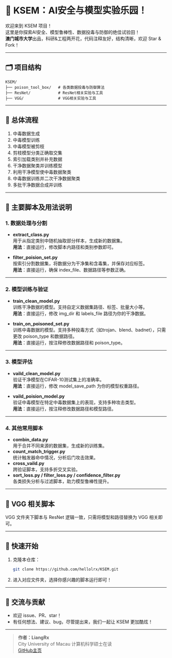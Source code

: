 # 🎉 KSEM：AI安全与模型实验乐园！

欢迎来到 KSEM 项目！  
这里是你探索AI安全、模型鲁棒性、数据投毒与防御的绝佳试验田！  
**澳门城市大学**出品，科研&工程两开花，代码注释友好，结构清晰，欢迎 Star & Fork！

---

## 🗂️ 项目结构

```
KSEM/
├── poison_tool_box/   # 各类数据投毒与防御算法
├── ResNet/            # ResNet相关实验与工具
├── VGG/               # VGG相关实验与工具
```

---

## 🚦 总体流程

1. 中毒数据生成
2. 中毒模型训练
3. 中毒模型被剪枝
4. 剪枝模型分类正确取交集
5. 索引加载类别并补充数据
6. 干净数据聚类并训练模型
7. 利用干净模型使中毒数据聚类
8. 中毒数据训练并二次干净数据聚类
9. 多批干净数据合成并训练

---

## 🧩 主要脚本及用法说明

### 1. 数据处理与分割

- **extract_class.py**  
  用于从指定类别中随机抽取部分样本，生成新的数据集。  
  **用法**：直接运行，修改脚本内路径和类别参数即可。

- **filter_poision_set.py**  
  按索引分割数据集，将数据分为干净集和含毒集，并保存对应标签。  
  **用法**：直接运行，确保 index_file、数据路径等参数正确。

---

### 2. 模型训练与验证

- **train_clean_model.py**  
  训练干净数据的模型。支持自定义数据集路径、标签、批量大小等。  
  **用法**：直接运行，修改 img_dir 和 labels_file 路径为你的干净数据。

- **train_on_poisoned_set.py**  
  训练中毒数据的模型。支持多种投毒方式（如trojan、blend、badnet），只需更改 poison_type 和数据路径。  
  **用法**：直接运行，按注释修改数据路径和 poison_type。

---

### 3. 模型评估

- **vaild_clean_model.py**  
  验证干净模型在CIFAR-10测试集上的准确率。  
  **用法**：直接运行，修改 model_save_path 为你的模型权重路径。

- **vaild_poision_model.py**  
  验证中毒模型在特定中毒数据集上的表现，支持多种攻击类型。  
  **用法**：直接运行，按注释修改数据路径和模型路径。

---

### 4. 其他常用脚本

- **combin_data.py**  
  用于合并不同来源的数据集，生成新的训练集。
- **count_match_trigger.py**  
  统计触发器命中情况，分析后门攻击效果。
- **cross_vaild.py**  
  跨验证脚本，支持多折交叉实验。
- **sort_loss.py / filter_loss.py / confidence_filter.py**  
  各类损失分析与过滤脚本，助力模型鲁棒性提升。

---

## 🦾 VGG 相关脚本

VGG 文件夹下脚本与 ResNet 逻辑一致，只需将模型和路径替换为 VGG 相关即可。

---

## 🏁 快速开始

1. 克隆本仓库：
   ```bash
   git clone https://github.com/hellolrx/KSEM.git
   ```
2. 进入对应文件夹，选择你感兴趣的脚本运行即可！

---

## 💬 交流与贡献

- 欢迎 issue、PR、star！
- 有任何想法、建议、bug，尽管提出来，我们一起让 KSEM 更加酷炫！

---

> **作者：LiangRx**  
> City University of Macau 计算机科学硕士在读  
> [GitHub主页](https://github.com/hellolrx) 